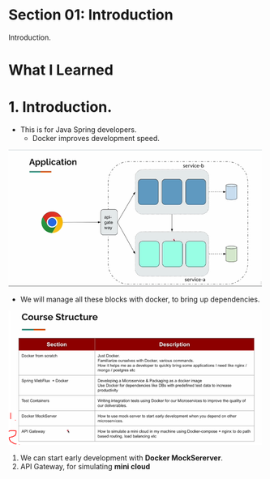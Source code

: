 # Section 01: Introduction

Introduction.

# What I Learned

# 1. Introduction.

- This is for Java Spring developers.
    - Docker improves development speed. 

<img src="courseSetup.PNG"  alt="alt text" width="500"/>

- We will manage all these blocks with docker, to bring up dependencies. 

<img src="courseSummary.PNG"  alt="alt text" width="500"/>

1. We can start early development with **Docker MockSererver**. 
2. API Gateway, for simulating **mini cloud**